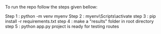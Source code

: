 To run the repo follow the steps given bellow:

Step 1 : python -m venv myenv
Step 2 : myenv\Scripts\activate
step 3 : pip install -r requirements.txt
step 4 : make a "results" folder in root directory
step 5 : python app.py
project is ready for testing routes
